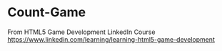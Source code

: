 # Count-Game
From HTML5 Game Development LinkedIn Course https://www.linkedin.com/learning/learning-html5-game-development
